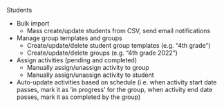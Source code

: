 Students
- Bulk import
  - Mass create/update students from CSV, send email notifications
- Manage group templates and groups
  - Create/update/delete student group templates (e.g. “4th grade”)
  - Create/update/delete groups (e.g. “4th grade 2022”)
- Assign activities (pending and completed)
  - Manually assign/unassign activity to group
  - Manually assign/unassign activity to student
- Auto-update activities based on schedule (i.e. when activity start date passes, mark it as ‘in progress’ for the group, when activity end date passes, mark it as completed by the group)
